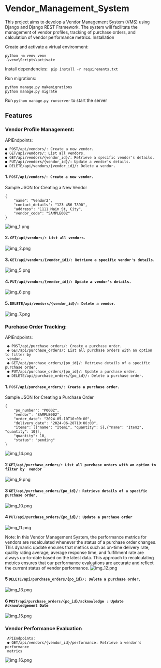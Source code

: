 # Vendor_Management_System

This project aims to develop a Vendor Management System (VMS) using Django and Django REST Framework. The system will facilitate the management of vendor profiles, tracking of purchase orders, and calculation of vendor performance metrics.
Installation

Create and activate a virtual environment:

``` 
python -m venv venv
.\venv\Scripts\activate
```
Install dependencies:
`` pip install -r requirements.txt``

Run migrations:
````
python manage.py makemigrations
python manage.py migrate
````

Run
``python manage.py runserver`` to start the server



## Features
### Vendor Profile Management:
APIEndpoints:
 ````
 ● POST/api/vendors/: Create a new vendor.
 ● GET/api/vendors/: List all vendors.
 ● GET/api/vendors/{vendor_id}/: Retrieve a specific vendor's details.
 ● PUT/api/vendors/{vendor_id}/: Update a vendor's details.
 ● DELETE/api/vendors/{vendor_id}/: Delete a vendor.
 ````

#### 1. ``POST/api/vendors/: Create a new vendor.``

Sample JSON for Creating a New Vendor
````
{
    "name": "Vendor2",
    "contact_details": "123-456-7890",
    "address": "1111 Main St, City",
    "vendor_code": "SAMPLE002"
}
````
![img_1.png](img_2.png)
#### 2.  ``GET/api/vendors/: List all vendors.``
![img_2.png](img_4.png)

#### 3. ``GET/api/vendors/{vendor_id}/: Retrieve a specific vendor's details.``
![img_5.png](img_5.png)


#### 4. ``PUT/api/vendors/{vendor_id}/: Update a vendor's details.``
![img_6.png](img_6.png)


#### 5. ``DELETE/api/vendors/{vendor_id}/: Delete a vendor.``
![img_7.png](img_7.png)


### Purchase Order Tracking:
APIEndpoints:
````
 ● POST/api/purchase_orders/: Create a purchase order.
 ● GET/api/purchase_orders/: List all purchase orders with an option to filter by
 vendor.
 ● GET/api/purchase_orders/{po_id}/: Retrieve details of a specific purchase order.
 ● PUT/api/purchase_orders/{po_id}/: Update a purchase order.
 ● DELETE/api/purchase_orders/{po_id}/: Delete a purchase order.
````

#### 1. ``POST/api/purchase_orders/: Create a purchase order.``
Sample JSON for Creating a Purchase Order
````
{
    "po_number": "PO002",
    "vendor": "SAMPLE002",
    "order_date": "2024-05-10T10:00:00",
    "delivery_date": "2024-06-20T10:00:00",
    "items": [{"name": "Item1", "quantity": 5},{"name": "Item2", "quantity": 10}],
    "quantity": 10,
    "status": "pending"
}
````
![img_14.png](img_14.png)

#### 2 ``GET/api/purchase_orders/: List all purchase orders with an option to filter by  vendor``
![img_9.png](img_9.png)


#### 3 ``GET/api/purchase_orders/{po_id}/: Retrieve details of a specific purchase order.``
![img_10.png](img_10.png)

#### 4 ``PUT/api/purchase_orders/{po_id}/: Update a purchase order``

![img_11.png](img_11.png)

Note: In this Vendor Management System, the performance metrics for vendors are recalculated whenever the status of a purchase order changes. This dynamic update ensures that metrics such as on-time delivery rate, quality rating average, average response time, and fulfillment rate are always up-to-date based on the latest data. 
This approach to recalculating metrics ensures that our performance evaluations are accurate and reflect the current status of vendor performance.
![img_12.png](img_12.png)

#### 5 ``DELETE/api/purchase_orders/{po_id}/: Delete a purchase order.``
![img_13.png](img_13.png)

#### 6 ``POST/api/purchase_orders/{po_id}/acknowledge : Update Acknowledgement Date``
![img_15.png](img_15.png)

### Vendor Performance Evaluation
````
 APIEndpoints:
 ● GET/api/vendors/{vendor_id}/performance: Retrieve a vendor's performance
 metrics
````

![img_16.png](img_16.png)
